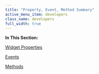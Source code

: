 ```yaml
---
title: "Property, Event, Method Summary"
active_menu_item: developers
class_name: developers
full_width: true
---
```



**In This Section:**

[Widget Properties](/developers/user-guide/product-guide/advanced-important-widgets/google-v3-maps-widget/property-event-method-summary/widget-properties)

[Events](/developers/user-guide/product-guide/advanced-important-widgets/google-v3-maps-widget/property-event-method-summary/gmapevents)

[Methods](/developers/user-guide/product-guide/advanced-important-widgets/google-v3-maps-widget/property-event-method-summary/methods)
